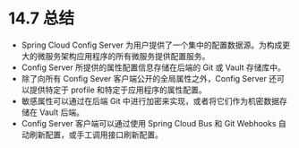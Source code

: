 # 14.7 总结

* Spring Cloud Config Server 为用户提供了一个集中的配置数据源。为构成更大的微服务架构应用程序的所有微服务提供配置服务。
* Config Server 所提供的属性配置信息存储在后端的 Git 或 Vault 存储库中。
* 除了向所有 Config Sever 客户端公开的全局属性之外，Config Server 还可以提供特定于 profile 和特定于应用程序的属性配置。
* 敏感属性可以通过在后端 Git 中进行加密来实现，或者将它们作为机密数据存储在 Vault 后端。
* Config Server 客户端可以通过使用 Spring Cloud Bus 和 Git Webhooks 自动刷新配置，或手工调用接口刷新配置。

